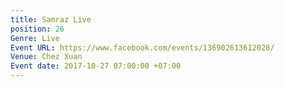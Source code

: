 ```yaml
---
title: Samraz Live
position: 26
Genre: Live
Event URL: https://www.facebook.com/events/136902613612028/
Venue: Chez Xuan
Event date: 2017-10-27 07:00:00 +07:00
---
```


